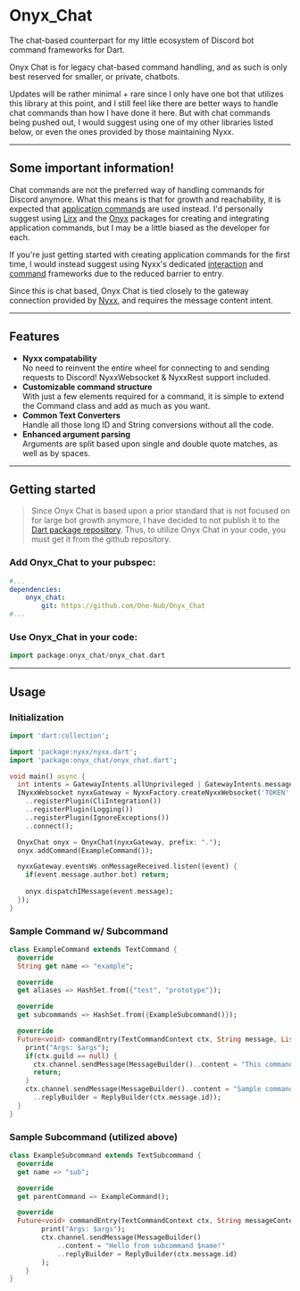 # Onyx_Chat
The chat-based counterpart for my little ecosystem of Discord bot command frameworks for Dart. 

Onyx Chat is for legacy chat-based command handling, and as such is only best reserved for smaller, or private, chatbots.

Updates will be rather minimal + rare since I only have one bot that utilizes this library at this point, and I still
feel like there are better ways to handle chat commands than how I have done it here. But with chat commands being
pushed out, I would suggest using one of my other libraries listed below, or even the ones provided by those maintaining Nyxx.

---

## Some important information!
Chat commands are not the preferred way of handling commands for Discord anymore. What this means is that for growth and reachability, 
it is expected that [application commands](https://discord.com/developers/docs/interactions/application-commands) are used instead. 
I'd personally suggest using [Lirx](https://github.com/One-Nub/lirx) and the [Onyx](https://github.com/One-Nub/Onyx) packages 
for creating and integrating application commands, but I may be a little biased as the developer for each. 

If you're just getting started with creating application commands for the first time, I would instead suggest using Nyxx's dedicated 
[interaction](https://github.com/nyxx-discord/nyxx_interactions) and [command](https://github.com/nyxx-discord/nyxx_commands) 
frameworks due to the reduced barrier to entry. 

Since this is chat based, Onyx Chat is tied
closely to the gateway connection provided by [Nyxx](https://github.com/nyxx-discord/nyxx), and requires the message content intent.

---

## Features

- **Nyxx compatability** <br>
    No need to reinvent the entire wheel for connecting to and sending requests to Discord! NyxxWebsocket & NyxxRest support included.
- **Customizable command structure** <br>
    With just a few elements required for a command, it is simple to extend the Command class and add as much as you want.
- **Common Text Converters** <br>
    Handle all those long ID and String conversions without all the code.
- **Enhanced argument parsing** <br>
    Arguments are split based upon single and double quote matches, as well as by spaces.
---

## Getting started

> Since Onyx Chat is based upon a prior standard that is not focused on for large bot growth anymore, I have decided to not publish it to the [Dart package repository](pub.dev). Thus, to utilize Onyx Chat in your code, you must get it from the github repository.

### Add Onyx_Chat to your pubspec:
```yaml
#...
dependencies:
    onyx_chat:
        git: https://github.com/One-Nub/Onyx_Chat
#...
```

### Use Onyx_Chat in your code:
```dart
import package:onyx_chat/onyx_chat.dart
```

---

## Usage



### Initialization
```dart
import 'dart:collection';

import 'package:nyxx/nyxx.dart';
import 'package:onyx_chat/onyx_chat.dart';

void main() async {
  int intents = GatewayIntents.allUnprivileged | GatewayIntents.messageContent;
  INyxxWebsocket nyxxGateway = NyxxFactory.createNyxxWebsocket('TOKEN', intents)
    ..registerPlugin(CliIntegration())
    ..registerPlugin(Logging())
    ..registerPlugin(IgnoreExceptions())
    ..connect();

  OnyxChat onyx = OnyxChat(nyxxGateway, prefix: ".");
  onyx.addCommand(ExampleCommand());

  nyxxGateway.eventsWs.onMessageReceived.listen((event) {
    if(event.message.author.bot) return;
    
    onyx.dispatchIMessage(event.message);
  });
}
```

### Sample Command w/ Subcommand
```dart
class ExampleCommand extends TextCommand {
  @override
  String get name => "example";

  @override
  get aliases => HashSet.from({"test", "prototype"});

  @override
  get subcommands => HashSet.from({ExampleSubcommand()});

  @override
  Future<void> commandEntry(TextCommandContext ctx, String message, List<String> args) async {
    print("Args: $args");
    if(ctx.guild == null) {
      ctx.channel.sendMessage(MessageBuilder()..content = "This command can only be run in a guild!");
      return;
    }
    ctx.channel.sendMessage(MessageBuilder()..content = "Sample command was triggered!"
      ..replyBuilder = ReplyBuilder(ctx.message.id));
  }
}
```

### Sample Subcommand (utilized above)
```dart
class ExampleSubcommand extends TextSubcommand {
  @override
  get name => "sub";

  @override 
  get parentCommand => ExampleCommand();

  @override
  Future<void> commandEntry(TextCommandContext ctx, String messageContent, List<String> args) async {
        print("Args: $args");
        ctx.channel.sendMessage(MessageBuilder()
            ..content = "Hello from subcommand $name!"
            ..replyBuilder = ReplyBuilder(ctx.message.id)
        );
    }
}
```
